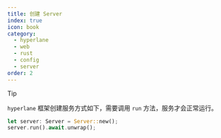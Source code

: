 ```yaml
---
title: 创建 Server
index: true
icon: book
category:
  - hyperlane
  - web
  - rust
  - config
  - server
order: 2
---
```


<Share colorful />

> [!tip]
>
> `hyperlane` 框架创建服务方式如下，需要调用 `run` 方法，服务才会正常运行。

```rust
let server: Server = Server::new();
server.run().await.unwrap();
```

<Bottom />
